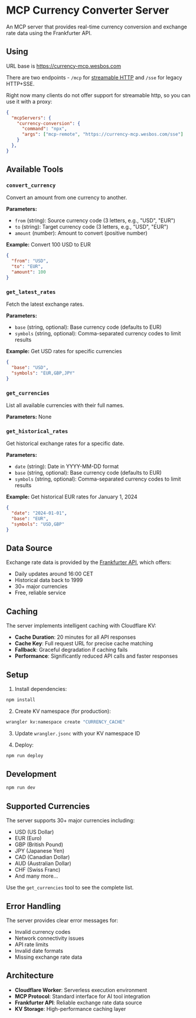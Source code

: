 # MCP Currency Converter Server

An MCP server that provides real-time currency conversion and exchange rate data using the Frankfurter API.


## Using

URL base is https://currency-mcp.wesbos.com

There are two endpoints - `/mcp` for [streamable HTTP](https://modelcontextprotocol.io/specification/2025-03-26/basic/transports#streamable-http) and `/sse` for legacy HTTP+SSE.

Right now many clients do not offer support for streamable http, so you can use it with a proxy:

```json
{
  "mcpServers": {
    "currency-conversion": {
      "command": "npx",
      "args": ["mcp-remote", "https://currency-mcp.wesbos.com/sse"]
    }
  },
}
```

## Available Tools

### `convert_currency`

Convert an amount from one currency to another.

**Parameters:**

- `from` (string): Source currency code (3 letters, e.g., "USD", "EUR")
- `to` (string): Target currency code (3 letters, e.g., "USD", "EUR")
- `amount` (number): Amount to convert (positive number)

**Example:** Convert 100 USD to EUR

```json
{
  "from": "USD",
  "to": "EUR",
  "amount": 100
}
```

### `get_latest_rates`

Fetch the latest exchange rates.

**Parameters:**

- `base` (string, optional): Base currency code (defaults to EUR)
- `symbols` (string, optional): Comma-separated currency codes to limit results

**Example:** Get USD rates for specific currencies

```json
{
  "base": "USD",
  "symbols": "EUR,GBP,JPY"
}
```

### `get_currencies`

List all available currencies with their full names.

**Parameters:** None

### `get_historical_rates`

Get historical exchange rates for a specific date.

**Parameters:**

- `date` (string): Date in YYYY-MM-DD format
- `base` (string, optional): Base currency code (defaults to EUR)
- `symbols` (string, optional): Comma-separated currency codes to limit results

**Example:** Get historical EUR rates for January 1, 2024

```json
{
  "date": "2024-01-01",
  "base": "EUR",
  "symbols": "USD,GBP"
}
```

## Data Source

Exchange rate data is provided by the [Frankfurter API](https://frankfurter.dev/), which offers:

- Daily updates around 16:00 CET
- Historical data back to 1999
- 30+ major currencies
- Free, reliable service

## Caching

The server implements intelligent caching with Cloudflare KV:

- **Cache Duration**: 20 minutes for all API responses
- **Cache Key**: Full request URL for precise cache matching
- **Fallback**: Graceful degradation if caching fails
- **Performance**: Significantly reduced API calls and faster responses

## Setup

1. Install dependencies:

```bash
npm install
```

2. Create KV namespace (for production):

```bash
wrangler kv:namespace create "CURRENCY_CACHE"
```

3. Update `wrangler.jsonc` with your KV namespace ID

4. Deploy:

```bash
npm run deploy
```

## Development

```bash
npm run dev
```

## Supported Currencies

The server supports 30+ major currencies including:

- USD (US Dollar)
- EUR (Euro)
- GBP (British Pound)
- JPY (Japanese Yen)
- CAD (Canadian Dollar)
- AUD (Australian Dollar)
- CHF (Swiss Franc)
- And many more...

Use the `get_currencies` tool to see the complete list.

## Error Handling

The server provides clear error messages for:

- Invalid currency codes
- Network connectivity issues
- API rate limits
- Invalid date formats
- Missing exchange rate data

## Architecture

- **Cloudflare Worker**: Serverless execution environment
- **MCP Protocol**: Standard interface for AI tool integration
- **Frankfurter API**: Reliable exchange rate data source
- **KV Storage**: High-performance caching layer
